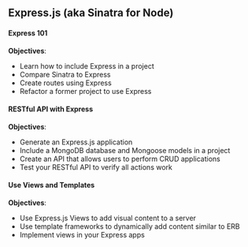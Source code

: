 ## Express.js (aka Sinatra for Node)

#### Express 101

**Objectives**:
* Learn how to include Express in a project
* Compare Sinatra to Express
* Create routes using Express
* Refactor a former project to use Express

#### RESTful API with Express

**Objectives**:
* Generate an Express.js application
* Include a MongoDB database and Mongoose models in a project
* Create an API that allows users to perform CRUD applications
* Test your RESTful API to verify all actions work

#### Use Views and Templates

**Objectives**:
* Use Express.js Views to add visual content to a server
* Use template frameworks to dynamically add content similar to ERB
* Implement views in your Express apps
